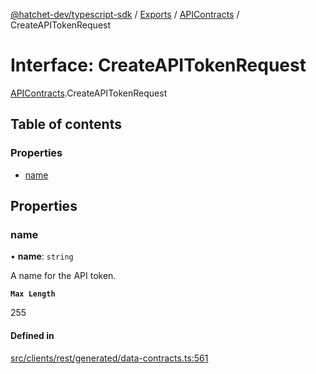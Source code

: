 [@hatchet-dev/typescript-sdk](../README.md) / [Exports](../modules.md) / [APIContracts](../modules/APIContracts.md) / CreateAPITokenRequest

# Interface: CreateAPITokenRequest

[APIContracts](../modules/APIContracts.md).CreateAPITokenRequest

## Table of contents

### Properties

- [name](APIContracts.CreateAPITokenRequest.md#name)

## Properties

### name

• **name**: `string`

A name for the API token.

**`Max Length`**

255

#### Defined in

[src/clients/rest/generated/data-contracts.ts:561](https://github.com/hatchet-dev/hatchet/blob/af21f67/typescript-sdk/src/clients/rest/generated/data-contracts.ts#L561)
